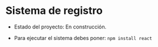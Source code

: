 <h1>Sistema de registro</h1>

- Estado del proyecto: En construcción.

- Para ejecutar el sistema debes poner:
  ```npm install react```
